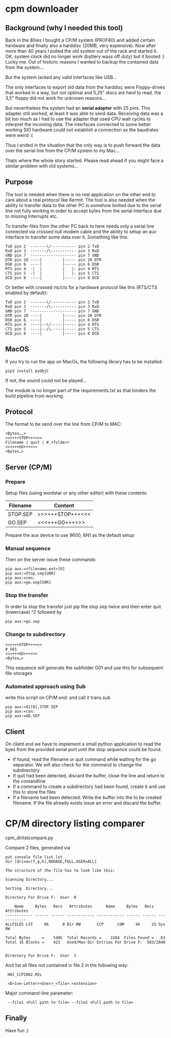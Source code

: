 # cpm downloader

## Background (why I needed this tool)
Back in the 80ies I bought a CP/M system (PROF80) and added certain hardware and finally also a harddisc (20MB, very expensive). Now after more than 40 years I pulled the old system out of the rack and started it. OK, system clock did no longer work (battery wass off duty) but it booted :) Lucky me.
Out of historic reasons I wanted to backup the contained data from the system...

But the system lacked any valid interfaces like USB... 

The only interfaces to export old data from the harddisc were Floppy-drives that worked in a way, but not optimal and 5,25" discs are hard to read, the 3,5" floppy did not work for unknown reasons... 

But nevertheless the system had an **serial adapter** with 25 pins. This adapter still worked, at least it was able to send data. Receiving data was a bit too much as I had to use the adapter that used CPU wait cycles to interpret the incoming data. The interfaces connected to some better working SIO hardware could not establish a connection as the baudrates were weird :( 

Thus I ended in the situation that the only way is to push forward the data over the serial line from the CP/M system to my Mac...

Thats where the whole story started. Please read ahead if you might face a similar problem with old systems...

## Purpose
The tool is needed when there is no real application on the other end to care about a real protocol like Kermit.
The tool is also needed when the ability to transfer data to the other PC is somehow limited due to the serial line not fully working
in order to accept bytes from the serial interface due to missing Interrupts etc.

To transfer files from the other PC back to here needs only a serial line connected via crossed null modem cable and
the ability to setup an aux interface to transfer some data over it. Something like this:

```
TxD pin	2  -------\/----------- pin 2 TxD
RxD pin	3  -------/\----------- pin 3 RxD
GND pin	7  -------------------- pin 7 GND
DTR pin	20 ----|         |----- pin 20 DTR
DSR pin	6  ----|         |----- pin 6 DSR
RTS pin	4  -|  |         |   |- pin 4 RTS
CTS pin	5  -|  |         |   |- pin 5 CTS
DCD pin	8  ----|         |----- pin 8 DCD
```
Or better with crossed rts/cts for a hardware protocol like this (RTS/CTS enabled by default):
```
TxD pin	2  -------\/----------- pin 2 TxD
RxD pin	3  -------/\----------- pin 3 RxD
GND pin	7  -------------------- pin 7 GND
DTR pin	20 ----|         |----- pin 20 DTR
DSR pin	6  ----|         |----- pin 6 DSR
RTS pin	4  ----|--\/-----|----- pin 4 RTS
CTS pin	5  ----|--/\-----|----- pin 5 CTS
DCD pin	8  ----|         |----- pin 8 DCD
```


## MacOS
If you try to run the app on MacOs, the following library has to be installed:
```
pip3 install pyObjC
```
If not, the sound could not be played...

The module is no longer part of the requirements.txt as that hinders the build pipeline from working.

## Protocol
The format to be send over the line from CP/M to MAC:

```
<Bytes….>
>>>+++STOP+++<<<
Filename | quit | #_<folder>
<<<+++GO+++>>>
<Bytes…>
```

## Server (CP/M)
### Prepare
Setup files (using wordstar or any other editor) with these contents:

|Filename|Content|
|--------|-------|
|STOP.SEP|>>>+++STOP+++<<<|
|GO.SEP|<<<+++GO+++>>>|

Prepare the aux device to use 9600, 8N1 as the default setup

### Manual sequence
Then on the server issue these commands:

```
pip aux:=<filename.ext>[O]
pip aux:=Stop.sep[U0R]
pip aux:=con:
pip aux:=go.sep[U0R]
```

### Stop the transfer
In order to stop the transfer just pip the stop.sep twice and then enter quit (lowercase) ^Z followed by

```
pip aux:=go.sep
```

### Change to subdirectory
```
>>>+++STOP+++<<<
#_G01
<<<+++GO+++>>>
<Bytes…>
```
This sequence will generate the subfolder G01 and use this for subsequent file-storages

### Automated approach using Sub
write this script on CP/M end: and call it trans.sub

```
pip aux:=$1[O],STOP.SEP
pip aux:=con:
pip aux:=GO.SEP
```

## Client
On client end we have to implement a small python application to read the byes from the provided serial port until the stop sequence could be found.

* If found, read the filename or quit command while waiting for the go separator. We will also check for the command to change the subdirectory
* If quit had been detected, discard the buffer, close the line and return to the comandline
* If a command to create a subdirectory had been found, create it and use this to store the files
* If a filename had been detected: Write the buffer into the to be created filename. If the file already exists issue an error and discard the buffer.

# CP/M directory listing comparer
cpm_dirlistcompare.py

Compare 2 files, generated via 

```
put console file list.lst
dir [drive=(f,g,h),NOOAGE,FULL,USER=ALL]

The structure of the file has to look like this:

Scanning Directory...

Sorting  Directory...

Directory For Drive F:  User  0

    Name     Bytes   Recs   Attributes      Name     Bytes   Recs   Attributes 
------------ ------ ------ ------------ ------------ ------ ------ ------------
ALLFILES LST     0k      0 Dir RW       CCP      COM     4k     25 Sys RW      

Total Bytes     =    540k  Total Records =    3104  Files Found =   63
Total 1k Blocks =    421   Used/Max Dir Entries For Drive F:  583/2048


Directory For Drive F:  User  1

```
And list all files not contained in file 2 in the following way:

```
 H02_CCPZ802.REL

 <Drive-Letter><User>_<file>.<extension>
```
Major command-line parameter:
```
 --file1 <Full path to file> --file2 <Full path to file>
```

## Finally
Have fun :)